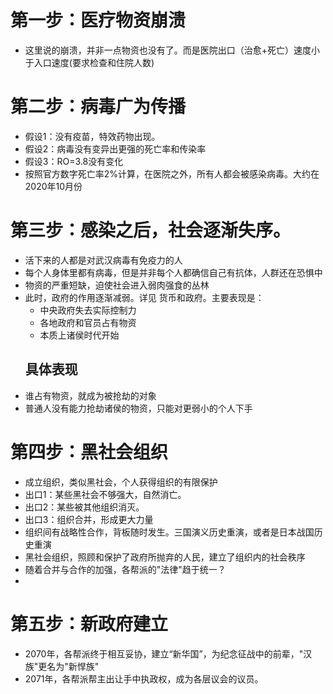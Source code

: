 # 第一步：医疗物资崩溃
- 这里说的崩溃，并非一点物资也没有了。而是医院出口（治愈+死亡）速度小于入口速度(要求检查和住院人数)
# 第二步：病毒广为传播
- 假设1：没有疫苗，特效药物出现。
- 假设2：病毒没有变异出更强的死亡率和传染率
- 假设3：RO=3.8没有变化
- 按照官方数字死亡率2%计算，在医院之外，所有人都会被感染病毒。大约在2020年10月份
# 第三步：感染之后，社会逐渐失序。
- 活下来的人都是对武汉病毒有免疫力的人
- 每个人身体里都有病毒，但是并非每个人都确信自己有抗体，人群还在恐惧中
- 物资的严重短缺，迫使社会进入弱肉强食的丛林
- 此时，政府的作用逐渐减弱。详见 货币和政府。主要表现是：
  - 中央政府失去实际控制力
  - 各地政府和官员占有物资
  - 本质上诸侯时代开始
  ## 具体表现
- 谁占有物资，就成为被抢劫的对象
- 普通人没有能力抢劫诸侯的物资，只能对更弱小的个人下手
# 第四步：黑社会组织
- 成立组织，类似黑社会，个人获得组织的有限保护
- 出口1：某些黑社会不够强大，自然消亡。
- 出口2：某些被其他组织消灭。
- 出口3：组织合并，形成更大力量
- 组织间有战略性合作，背板随时发生。三国演义历史重演，或者是日本战国历史重演
- 黑社会组织，照顾和保护了政府所抛弃的人民，建立了组织内的社会秩序
- 随着合并与合作的加强，各帮派的"法律"趋于统一？
- 
# 第五步：新政府建立
- 2070年，各帮派终于相互妥协，建立“新华国”，为纪念征战中的前辈，"汉族"更名为"新悍族"
- 2071年，各帮派帮主出让手中执政权，成为各层议会的议员。


